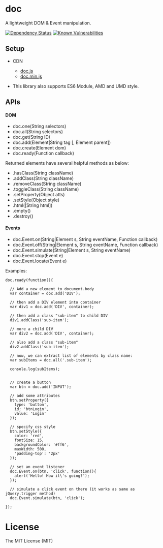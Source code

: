# doc
A lightweight DOM & Event manipulation.

[![Dependency Status](https://gemnasium.com/badges/github.com/ndaidong/doc.svg)](https://gemnasium.com/github.com/ndaidong/doc)
[![Known Vulnerabilities](https://snyk.io/test/npm/doc/badge.svg)](https://snyk.io/test/npm/doc)


## Setup

- CDN

  - [doc.js](https://cdn.rawgit.com/ndaidong/doc/master/dist/doc.js)
  - [doc.min.js](https://cdn.rawgit.com/ndaidong/doc/master/dist/doc.min.js)


- This library also supports ES6 Module, AMD and UMD style.


## APIs

#### DOM

 - doc.one(String selectors)
 - doc.all(String selectors)
 - doc.get(String ID)
 - doc.add(Element|String tag [, Element parent])
 - doc.create(Element dom)
 - doc.ready(Function callback)

Returned elements have several helpful methods as below:

 - .hasClass(String className)
 - .addClass(String className)
 - .removeClass(String  className)
 - .toggleClass(String  className)
 - .setProperty(Object atts)
 - .setStyle(Object style)
 - .html([String html])
 - .empty()
 - .destroy()


#### Events

- doc.Event.on(String|Element s, String eventName, Function callback)
- doc.Event.off(String|Element s, String eventName, Function callback)
- doc.Event.simulate(String|Element s, String eventName)
- doc.Event.stop(Event e)
- doc.Event.locate(Event e)


Examples:

```
doc.ready(function(){

  // Add a new element to document.body
  var container = doc.add('DIV');

  // then add a DIV element into container
  var div1 = doc.add('DIV', container);

  // then add a class "sub-item" to child DIV
  div1.addClass('sub-item');

  // more a child DIV
  var div2 = doc.add('DIV', container);

  // also add a class "sub-item"
  div2.addClass('sub-item');

  // now, we can extract list of elements by class name:
  var subItems = doc.all('.sub-item');

  console.log(subItems);


  // create a button
  var btn = doc.add('INPUT');

  // add some attributes
  btn.setProperty({
    type: 'button',
    id: 'btnLogin',
    value: 'Login'
  });

  // specify css style
  btn.setStyle({
    color: 'red',
    fontSize: 15,
    backgroundColor: '#ff6',
    maxWidth: 500,
    'padding-top': '2px'
  });

  // set an event listener
  doc.Event.on(btn, 'click', function(){
    alert('Hello! How it\'s going?');
  });

  // simulate a click event on there (it works as same as jQuery.trigger method)
  doc.Event.simulate(btn, 'click');

});
```


# License

The MIT License (MIT)
